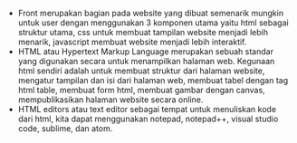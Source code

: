 - Front merupakan bagian pada website yang dibuat semenarik mungkin untuk user dengan menggunakan 3 komponen utama yaitu html sebagai struktur utama, css untuk membuat tampilan website menjadi lebih menarik, javascript membuat website menjadi lebih interaktif.
- HTML atau Hypertext Markup Language merupakan sebuah standar yang digunakan secara untuk menampilkan halaman web. Kegunaan html sendiri adalah untuk membuat struktur dari halaman website, mengatur tampilan dan isi dari halaman web, membuat tabel dengan tag html table, membuat form html, membuat gambar dengan canvas, mempublikasikan halaman website secara online.
- HTML editors atau text editor sebagai tempat untuk menuliskan kode dari html, kita dapat menggunakan notepad, notepad++, visual studio code, sublime, dan atom.
